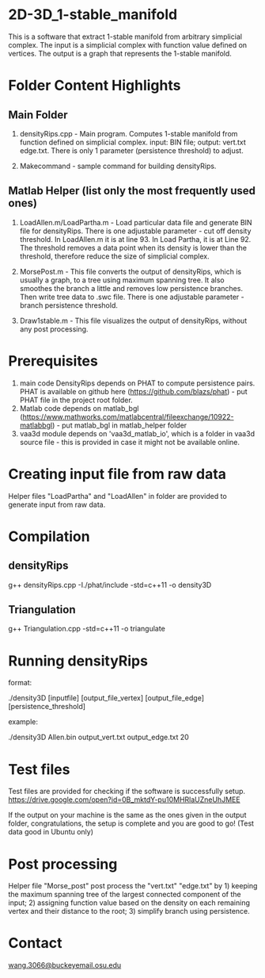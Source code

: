 # 2D-3D_1-stable_manifold
This is a software that extract 1-stable manifold from arbitrary simplicial complex. The input is a simplicial complex with function value defined on vertices. The output is a graph that represents the 1-stable manifold.

# Folder Content Highlights

## Main Folder

1. densityRips.cpp - Main program. Computes 1-stable manifold from function defined on simplicial complex. input: BIN file; output: vert.txt edge.txt. There is only 1 parameter (persistence threshold) to adjust.

2. Makecommand - sample command for building densityRips.

## Matlab Helper (list only the most frequently used ones)
1. LoadAllen.m/LoadPartha.m - Load particular data file and generate BIN file for densityRips. There is one adjustable parameter - cut off density threshold. In LoadAllen.m it is at line 93. In Load Partha, it is at Line 92. The threshold removes a data point when its density is lower than the threshold, therefore reduce the size of simplicial complex.

2. MorsePost.m - This file converts the output of densityRips, which is usually a graph, to a tree using maximum spanning tree. It also smoothes the branch a little and removes low persistence branches. Then write tree data to .swc file. There is one adjustable parameter - branch persistence threshold.

3. Draw1stable.m - This file visualizes the output of densityRips, without any post processing.

# Prerequisites
1. main code DensityRips depends on PHAT to compute persistence pairs. PHAT is available on github here (https://github.com/blazs/phat) - put PHAT file in the project root folder.
2. Matlab code depends on matlab_bgl (https://www.mathworks.com/matlabcentral/fileexchange/10922-matlabbgl) - put matlab_bgl in matlab_helper folder
3. vaa3d module depends on 'vaa3d_matlab_io', which is a folder in vaa3d source file - this is provided in case it might not be available online.

# Creating input file from raw data
Helper files "LoadPartha" and "LoadAllen" in <matlabHelper> folder are provided to generate input from raw data. 

# Compilation
## densityRips
g++ densityRips.cpp -I./phat/include -std=c++11 -o density3D
## Triangulation
g++ Triangulation.cpp -std=c++11 -o triangulate

# Running densityRips

format:

./density3D [inputfile] [output_file_vertex] [output_file_edge] [persistence_threshold]

example:

./density3D Allen.bin output_vert.txt output_edge.txt 20

# Test files
Test files are provided for checking if the software is successfully setup. 
https://drive.google.com/open?id=0B_mktdY-pu10MHRlaUZneUhJMEE

If the output on your machine is the same as the ones given in the output folder, congratulations, the setup is complete and you are good to go! (Test data good in Ubuntu only)


# Post processing
Helper file "Morse_post" post process the "vert.txt" "edge.txt" by 1) keeping the maximum spanning tree of the largest connected component of the input; 2) assigning function value based on the density on each remaining vertex and their distance to the root; 3) simplify branch using persistence.


# Contact
wang.3066@buckeyemail.osu.edu

